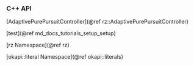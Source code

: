 ### C++ API

[AdaptivePurePursuitController](@ref rz::AdaptivePurePursuitController)

[test](@ref md_docs_tutorials_setup_setup)

[rz Namespace](@ref rz)

[okapi::literal Namespace](@ref okapi::literals)
